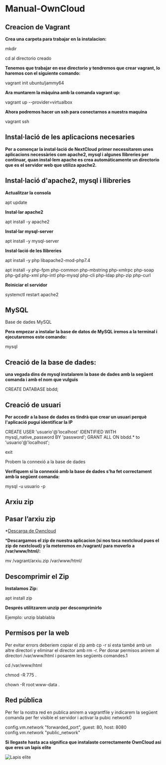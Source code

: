 # Manual-OwnCloud

## Creacion de Vagrant

**Crea una carpeta para trabajar en la instalacion:**

mkdir

cd al directorio creado

**Tenemos que trabajar en ese directorio y tendremos que crear vagrant, lo haremos con el siguiente comando:**

vagrant init ubuntu/jammy64

**Ara muntarem la màquina amb la comanda vagrant up:**

vagrant up --provider=virtualbox

**Ahora podremos hacer un ssh para conectarnos a nuestra maquina**

vagrant ssh

## Instal·lació de les aplicacions necesaries

**Per a començar la instal·lació de NextCloud primer necessitarem unes aplicacions necessàries com apache2, mysql i algunes llibreries per continuar, quan instal·lem apache es crea automáticamente un directorio que es el servidor web que utiliza apache2.**

## Instal·lació d'apache2, mysql i llibreries

**Actualitzar la consola**

apt update

**Instal·lar apache2**

apt install -y apache2

**Instal·lar mysql-server**

apt install -y mysql-server

**Instal·lació de les llibreries**

apt install -y php libapache2-mod-php7.4

apt install -y php-fpm php-common php-mbstring php-xmlrpc php-soap php-gd php-xml php-intl php-mysql php-cli php-ldap php-zip php-curl

**Reiniciar el servidor**

systemctl restart apache2

## MySQL

Base de dades MySQL

**Pera empezar a instalar la base de datos de MySQL iremos a la terminal i ejecutaremos este comando:**

mysql

## Creació de la base de dades:

**una vegada dins de mysql instalarem la base de dades amb la següent comanda i amb el nom que vulguis**

CREATE DATABASE bbdd;

## Creació de usuari

**Per accedir a la base de dades es tindrà que crear un usuari perquè l'aplicació pugui identificar la IP**

CREATE USER 'usuario'@'localhost' IDENTIFIED WITH mysql_native_password BY 'password';
GRANT ALL ON bbdd.* to 'usuario'@'localhost';

exit

Probem la connexió a la base de dades

**Verifiquem si la connexió amb la base de dades s’ha fet correctament amb la següent comanda:**

mysql -u usuario -p

## Arxiu zip


## Pasar l’arxiu zip

*[Descarga de Owncloud](https://download.owncloud.com/server/stable/owncloud-complete-20230906.zip)

***Descargamos el zip de nuestra aplicacion (si nos toca nextcloud pues el zip de nextcloud) y la meteremos en /vagrant/ para moverlo a  /var/www/html/:**

mv /vagrant/arxiu.zip /var/www/html/

## Descomprimir el Zip

**Instalamos Zip:**

apt install zip

**Després utilitzarem unzip per descomprimirlo**

Ejemplo: unzip blablabla

## Permisos per la web

Per evitar errors deberiem copiar el zip amb cp -r si esta també amb un altre directori y eliminar el director amb rm -r. Per donar permisos anirem al directori /var/www/html i posarem les següents comandes.1

cd /var/www/html

chmod -R 775 .

chown -R root:www-data .

## Red pública
Per fer la nostra red en publica anirem a vagrantfile y indicarem la següent comanda per fer visible el servidor i activar la pubic network0

config.vm.network "forwarded_port", guest: 80, host: 8080
config.vm.network "public_network"


**Si llegaste hasta aca significa que instalaste correctamente OwnCloud asi que eres un lapis elite**

![Lapis elite](https://www.informador.mx/__export/1655757092506/sites/elinformador/img/2022/06/20/whatsapp_image_2022-06-20_at_2_57_00_pm_crop1655756759109.jpeg_1902800913.jpeg)


